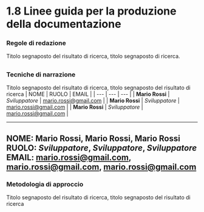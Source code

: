 # 1.8 Linee guida per la produzione della documentazione 
### Regole di redazione
Titolo segnaposto del risultato di ricerca, titolo segnaposto di ricerca.
##
### Tecniche  di narrazione
Titolo segnaposto del risultato di ricerca, titolo segnaposto del risultato di ricerca
| NOME | RUOLO | EMAIL |
| --- | --- | --- |
| **Mario Rossi** | *Sviluppatore* | [mario.rossi@gmail.com](mailto:mario.rossi@gmail.com) |
| **Mario Rossi** | *Sviluppatore* | [mario.rossi@gmail.com](mailto:mario.rossi@gmail.com) |
| **Mario Rossi** | *Sviluppatore* | [mario.rossi@gmail.com](mailto:mario.rossi@gmail.com) |

---
NOME: **Mario Rossi**, **Mario Rossi**, **Mario Rossi**
RUOLO: *Sviluppatore*, *Sviluppatore*, *Sviluppatore*
EMAIL: [mario.rossi@gmail.com](mailto:mario.rossi@gmail.com), [mario.rossi@gmail.com](mailto:mario.rossi@gmail.com), [mario.rossi@gmail.com](mailto:mario.rossi@gmail.com)
---

### Metodologia di approccio
Titolo segnaposto del risultato di ricerca, titolo segnaposto del risultato di ricerca

